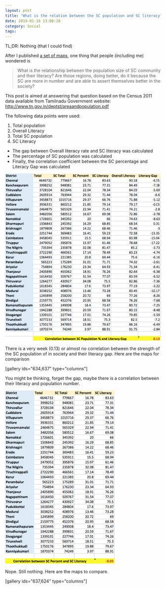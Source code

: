 ```yaml
---
layout: post
title: "What is the relation between the SC population and SC literacy?"
date: 2019-01-16 13:08:28
category: Social
tags: 
---
```

TL;DR: Nothing (that I could find)

After I published [a set of maps](http://arunmozhi.in/2019/01/12/literacy-gap-of-sc-community-in-tn-districts/), one thing that people (including me) wondered is


> What is the relationship between the population size of SC community and their literacy? Are those regions, doing better, do it because the SC are more in number and are able to assert themselves better in the society?



This post is aimed at answering that question based on the Census 2011 data available from Tamilnadu Government website: <http://www.tn.gov.in/deptst/areaandpopulation.pdf>

The following data points were used:
1. Total population
2. Overall Literacy
3. Total SC population
4. SC Literacy

* The gap between Overall literacy rate and SC literacy was calculated
* The percentage of SC population was calculated
* Finally, the correlation coefficient between the SC percentage and Literacy Gap was calculated


![sc_lit_pop_correlation](/img/wp-content/uploads/2019/01/sc_lit_pop_correlation.png)

There is a very week (0.13) or almost no correlation between the strength of the SC population of in society and their literacy gap. Here are the maps for comparison

[gallery ids="634,637" type="columns"]

You might be thinking, forget the gap, maybe there is a correlation between their literacy and population number.

![sc_pop_litrate_correlation](/img/wp-content/uploads/2019/01/sc_pop_litrate_correlation.png)

Nope. Still nothing. Here are the maps to compare.

[gallery ids="637,624" type="columns"]
